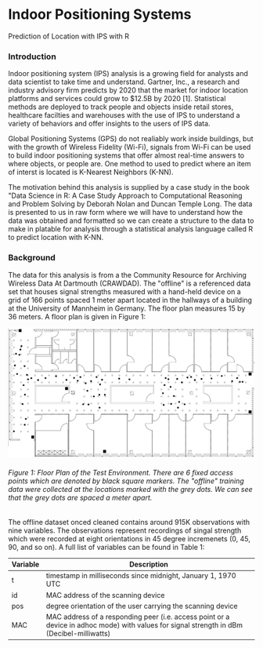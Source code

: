 # Indoor Positioning Systems
Prediction of Location with IPS with R

### Introduction
Indoor positioning system (IPS) analysis is a growing field for analysts and data scientist to take time and understand. Gartner, Inc., a research and industry advisory firm predicts by 2020 that the market for indoor location platforms and services could grow to $12.5B by 2020 [1]. Statistical methods are deployed to track people and objects inside retail stores, healthcare facilties and warehouses with the use of IPS to understand a variety of behaviors and offer insights to the users of IPS data.

Global Positioning Systems (GPS) do not realiably work inside buildings, but with the growth of Wireless Fidelity (Wi-Fi), signals from Wi-Fi can be used to build indoor positioning systems that offer almost real-time answers to where objects, or people are. One method to used to predict where an item of interst is located is K-Nearest Neighbors (K-NN).

The motivation behind this analysis is supplied by a case study in the book "Data Science in R: A Case Study Approach to Computational Reasoning and Problem Solving by Deborah Nolan and Duncan Temple Long. The data is presented to us in raw form where we will have to understand how the data was obtained and formatted so we can create a structure to the data to make in platable for analysis through a statistical analysis language called R to predict location with K-NN.

### Background
The data for this analysis is from a the Community Resource for Archiving Wireless Data At Dartmouth (CRAWDAD). The "offline" is a referenced data set that houses signal strengths measured with a hand-held device on a grid of 166 points spaced 1 meter apart located in the hallways of a building at the University of Mannheim in Germany. The floor plan measures 15 by 36 meters. A floor plan is given in Figure 1:

![](README_files/floorPlan.png)

###### Figure 1: Floor Plan of the Test Environment. There are 6 fixed access points which are denoted by black square markers. The "offline" training data were collected at the locations marked with the grey dots. We can see that the grey dots are spaced a meter apart.

The offline dataset onced cleaned contains around 915K observations with nine variables. The observations represent recordings of singal strength which were recorded at eight orientations in 45 degree incremenets (0, 45, 90, and so on). A full list of variables can be found in Table 1:

Variable  | Description
------------- | -------------
t | timestamp in milliseconds since midnight, January 1, 1970 UTC
id | MAC address of the scanning device
pos | degree orientation of the user carrying the scanning device
MAC | MAC address of a responding peer (i.e. access point or a device in adhoc mode) with values for signal strength in dBm (Decibel-milliwatts)
